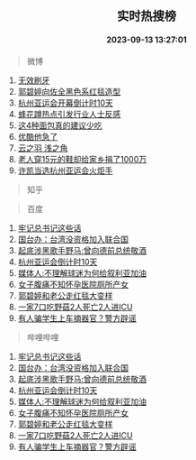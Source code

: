 <div align="center"><h2>实时热搜榜</h2><h4>2023-09-13 13:27:01</h4></div>

> 微博  

1. [无效刷牙](https://s.weibo.com/weibo?q=%E6%97%A0%E6%95%88%E5%88%B7%E7%89%99&t=31&band_rank=1&Refer=top)<br />
2. [郭碧婷向佐全黑色系红毯造型](https://s.weibo.com/weibo?q=%23%E9%83%AD%E7%A2%A7%E5%A9%B7%E5%90%91%E4%BD%90%E5%85%A8%E9%BB%91%E8%89%B2%E7%B3%BB%E7%BA%A2%E6%AF%AF%E9%80%A0%E5%9E%8B%23&t=31&band_rank=2&Refer=top)<br />
3. [杭州亚运会开幕倒计时10天](https://s.weibo.com/weibo?q=%23%E6%9D%AD%E5%B7%9E%E4%BA%9A%E8%BF%90%E4%BC%9A%E5%BC%80%E5%B9%95%E5%80%92%E8%AE%A1%E6%97%B610%E5%A4%A9%23&t=31&band_rank=3&Refer=top)<br />
4. [蜂花蹲热点引发行业人士反感](https://s.weibo.com/weibo?q=%23%E8%9C%82%E8%8A%B1%E8%B9%B2%E7%83%AD%E7%82%B9%E5%BC%95%E5%8F%91%E8%A1%8C%E4%B8%9A%E4%BA%BA%E5%A3%AB%E5%8F%8D%E6%84%9F%23&t=31&band_rank=4&Refer=top)<br />
5. [这4种面包真的建议少吃](https://s.weibo.com/weibo?q=%E8%BF%994%E7%A7%8D%E9%9D%A2%E5%8C%85%E7%9C%9F%E7%9A%84%E5%BB%BA%E8%AE%AE%E5%B0%91%E5%90%83&t=31&band_rank=5&Refer=top)<br />
6. [优酷他急了](https://s.weibo.com/weibo?q=%23%E4%BC%98%E9%85%B7%E4%BB%96%E6%80%A5%E4%BA%86%23&t=31&band_rank=6&Refer=top)<br />
7. [云之羽 浅之角](https://s.weibo.com/weibo?q=%E4%BA%91%E4%B9%8B%E7%BE%BD%20%E6%B5%85%E4%B9%8B%E8%A7%92&t=31&band_rank=7&Refer=top)<br />
8. [老人穿15元的鞋却给家乡捐了1000万](https://s.weibo.com/weibo?q=%23%E8%80%81%E4%BA%BA%E7%A9%BF15%E5%85%83%E7%9A%84%E9%9E%8B%E5%8D%B4%E7%BB%99%E5%AE%B6%E4%B9%A1%E6%8D%90%E4%BA%861000%E4%B8%87%23&t=31&band_rank=8&Refer=top)<br />
9. [许凯当选杭州亚运会火炬手](https://s.weibo.com/weibo?q=%23%E8%AE%B8%E5%87%AF%E5%BD%93%E9%80%89%E6%9D%AD%E5%B7%9E%E4%BA%9A%E8%BF%90%E4%BC%9A%E7%81%AB%E7%82%AC%E6%89%8B%23&t=31&band_rank=9&Refer=top)<br />

> 知乎  


> 百度  

1. [牢记总书记这些话](https://www.baidu.com/s?wd=%E7%89%A2%E8%AE%B0%E6%80%BB%E4%B9%A6%E8%AE%B0%E8%BF%99%E4%BA%9B%E8%AF%9D&sa=fyb_news&rsv_dl=fyb_news)<br />
2. [国台办：台湾没资格加入联合国](https://www.baidu.com/s?wd=%E5%9B%BD%E5%8F%B0%E5%8A%9E%EF%BC%9A%E5%8F%B0%E6%B9%BE%E6%B2%A1%E8%B5%84%E6%A0%BC%E5%8A%A0%E5%85%A5%E8%81%94%E5%90%88%E5%9B%BD&sa=fyb_news&rsv_dl=fyb_news)<br />
3. [起底涉黑歌手野马:曾向德前总统敬酒](https://www.baidu.com/s?wd=%E8%B5%B7%E5%BA%95%E6%B6%89%E9%BB%91%E6%AD%8C%E6%89%8B%E9%87%8E%E9%A9%AC%3A%E6%9B%BE%E5%90%91%E5%BE%B7%E5%89%8D%E6%80%BB%E7%BB%9F%E6%95%AC%E9%85%92&sa=fyb_news&rsv_dl=fyb_news)<br />
4. [杭州亚运会倒计时10天](https://www.baidu.com/s?wd=%E6%9D%AD%E5%B7%9E%E4%BA%9A%E8%BF%90%E4%BC%9A%E5%80%92%E8%AE%A1%E6%97%B610%E5%A4%A9&sa=fyb_news&rsv_dl=fyb_news)<br />
5. [媒体人:不理解球迷为何给叙利亚加油](https://www.baidu.com/s?wd=%E5%AA%92%E4%BD%93%E4%BA%BA%3A%E4%B8%8D%E7%90%86%E8%A7%A3%E7%90%83%E8%BF%B7%E4%B8%BA%E4%BD%95%E7%BB%99%E5%8F%99%E5%88%A9%E4%BA%9A%E5%8A%A0%E6%B2%B9&sa=fyb_news&rsv_dl=fyb_news)<br />
6. [女子腹痛不知怀孕医院厕所产女](https://www.baidu.com/s?wd=%E5%A5%B3%E5%AD%90%E8%85%B9%E7%97%9B%E4%B8%8D%E7%9F%A5%E6%80%80%E5%AD%95%E5%8C%BB%E9%99%A2%E5%8E%95%E6%89%80%E4%BA%A7%E5%A5%B3&sa=fyb_news&rsv_dl=fyb_news)<br />
7. [郭碧婷和老公走红毯大变样](https://www.baidu.com/s?wd=%E9%83%AD%E7%A2%A7%E5%A9%B7%E5%92%8C%E8%80%81%E5%85%AC%E8%B5%B0%E7%BA%A2%E6%AF%AF%E5%A4%A7%E5%8F%98%E6%A0%B7&sa=fyb_news&rsv_dl=fyb_news)<br />
8. [一家7口吃野菇2人死亡2人进ICU](https://www.baidu.com/s?wd=%E4%B8%80%E5%AE%B67%E5%8F%A3%E5%90%83%E9%87%8E%E8%8F%872%E4%BA%BA%E6%AD%BB%E4%BA%A12%E4%BA%BA%E8%BF%9BICU&sa=fyb_news&rsv_dl=fyb_news)<br />
9. [有人骗学生上车摘器官？警方辟谣](https://www.baidu.com/s?wd=%E6%9C%89%E4%BA%BA%E9%AA%97%E5%AD%A6%E7%94%9F%E4%B8%8A%E8%BD%A6%E6%91%98%E5%99%A8%E5%AE%98%EF%BC%9F%E8%AD%A6%E6%96%B9%E8%BE%9F%E8%B0%A3&sa=fyb_news&rsv_dl=fyb_news)<br />

> 哔哩哔哩  

1. [牢记总书记这些话](https://www.baidu.com/s?wd=%E7%89%A2%E8%AE%B0%E6%80%BB%E4%B9%A6%E8%AE%B0%E8%BF%99%E4%BA%9B%E8%AF%9D&sa=fyb_news&rsv_dl=fyb_news)<br />
2. [国台办：台湾没资格加入联合国](https://www.baidu.com/s?wd=%E5%9B%BD%E5%8F%B0%E5%8A%9E%EF%BC%9A%E5%8F%B0%E6%B9%BE%E6%B2%A1%E8%B5%84%E6%A0%BC%E5%8A%A0%E5%85%A5%E8%81%94%E5%90%88%E5%9B%BD&sa=fyb_news&rsv_dl=fyb_news)<br />
3. [起底涉黑歌手野马:曾向德前总统敬酒](https://www.baidu.com/s?wd=%E8%B5%B7%E5%BA%95%E6%B6%89%E9%BB%91%E6%AD%8C%E6%89%8B%E9%87%8E%E9%A9%AC%3A%E6%9B%BE%E5%90%91%E5%BE%B7%E5%89%8D%E6%80%BB%E7%BB%9F%E6%95%AC%E9%85%92&sa=fyb_news&rsv_dl=fyb_news)<br />
4. [杭州亚运会倒计时10天](https://www.baidu.com/s?wd=%E6%9D%AD%E5%B7%9E%E4%BA%9A%E8%BF%90%E4%BC%9A%E5%80%92%E8%AE%A1%E6%97%B610%E5%A4%A9&sa=fyb_news&rsv_dl=fyb_news)<br />
5. [媒体人:不理解球迷为何给叙利亚加油](https://www.baidu.com/s?wd=%E5%AA%92%E4%BD%93%E4%BA%BA%3A%E4%B8%8D%E7%90%86%E8%A7%A3%E7%90%83%E8%BF%B7%E4%B8%BA%E4%BD%95%E7%BB%99%E5%8F%99%E5%88%A9%E4%BA%9A%E5%8A%A0%E6%B2%B9&sa=fyb_news&rsv_dl=fyb_news)<br />
6. [女子腹痛不知怀孕医院厕所产女](https://www.baidu.com/s?wd=%E5%A5%B3%E5%AD%90%E8%85%B9%E7%97%9B%E4%B8%8D%E7%9F%A5%E6%80%80%E5%AD%95%E5%8C%BB%E9%99%A2%E5%8E%95%E6%89%80%E4%BA%A7%E5%A5%B3&sa=fyb_news&rsv_dl=fyb_news)<br />
7. [郭碧婷和老公走红毯大变样](https://www.baidu.com/s?wd=%E9%83%AD%E7%A2%A7%E5%A9%B7%E5%92%8C%E8%80%81%E5%85%AC%E8%B5%B0%E7%BA%A2%E6%AF%AF%E5%A4%A7%E5%8F%98%E6%A0%B7&sa=fyb_news&rsv_dl=fyb_news)<br />
8. [一家7口吃野菇2人死亡2人进ICU](https://www.baidu.com/s?wd=%E4%B8%80%E5%AE%B67%E5%8F%A3%E5%90%83%E9%87%8E%E8%8F%872%E4%BA%BA%E6%AD%BB%E4%BA%A12%E4%BA%BA%E8%BF%9BICU&sa=fyb_news&rsv_dl=fyb_news)<br />
9. [有人骗学生上车摘器官？警方辟谣](https://www.baidu.com/s?wd=%E6%9C%89%E4%BA%BA%E9%AA%97%E5%AD%A6%E7%94%9F%E4%B8%8A%E8%BD%A6%E6%91%98%E5%99%A8%E5%AE%98%EF%BC%9F%E8%AD%A6%E6%96%B9%E8%BE%9F%E8%B0%A3&sa=fyb_news&rsv_dl=fyb_news)<br />
